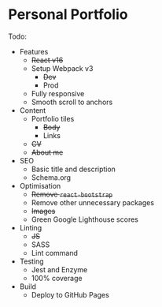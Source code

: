 # Personal Portfolio

Todo:
- Features
    - ~~React v16~~
    - Setup Webpack v3
        - ~~Dev~~
        - Prod
    - Fully responsive
    - Smooth scroll to anchors
- Content
    - Portfolio tiles
        - ~~Body~~
        - Links
    - ~~CV~~
    - ~~About me~~
- SEO
    - Basic title and description
    - Schema.org
- Optimisation
    - ~~Remove `react-bootstrap`~~
    - Remove other unnecessary packages
    - ~~Images~~
    - Green Google Lighthouse scores
- Linting
    - ~~JS~~
    - SASS
    - Lint command
- Testing
    - Jest and Enzyme
    - 100% coverage
- Build
    - Deploy to GitHub Pages
